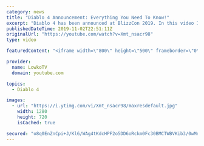 ```yaml
---
category: news
title: "Diablo 4 Announcement: Everything You Need To Know!"
excerpt: "Diablo 4 has been announced at BlizzCon 2019. In this video I go over everything you need to know about this upcoming Blizzard Entertainment game."
publishedDateTime: 2019-11-02T22:51:11Z
originalUrl: "https://youtube.com/watch?v=Xmt_nsacr98"
type: video

featuredContent: "<iframe width=\"800\" height=\"500\" frameborder=\"0\" src=\"https://www.youtube.com/embed/Xmt_nsacr98\" allow=\"accelerometer; autoplay; encrypted-media; gyroscope; picture-in-picture\" allowfullscreen></iframe>"

provider:
  name: LowkoTV
  domain: youtube.com

topics:
  - Diablo 4

images:
  - url: "https://i.ytimg.com/vi/Xmt_nsacr98/maxresdefault.jpg"
    width: 1280
    height: 720
    isCached: true

secured: "o8q0EnZnCpi+J/Kl6/WAg4tKdcHPF2o5DD6oRckm0Fc30BMCTWBVKib3/0wMnwS4wbFSiLYtFEDfkCD5TtnTM+yZSnGruEcz9RdtPxHktRfjJ2CPWepworhnEhpPKqBqJYWczzr6EcWJG3xjxMg96Bz+XtUUHwUsZIkPyptTMzHmVB7GOdAt8tCkpXzQPDTr5hn2j+f9A8OUkTbPAk3Js5NwKutRbYvLZ4Qk/rNpwglppBui0Qe3L1bj4hDHs6JeqiY5GK0HWiDd15TUdKE4mOuua+zUrEbkZ9Hc0s5sq4X/6hgR4ZPwS4oxzowjY0hVq4DI+KDuF6v8A7Tlh4CTsnDVAmRvZkCepaTHiEEgqeEIt9eRnvkZkFd/yxwcvPkmbn/rsdt9TFAiqLHKVkvFQ3gSfFTNnXVVWFweqmHpGzC4qALlZuaGLPg9y4rnWYpn;82gH2slSp58BldTM75CYPA=="
---
```


